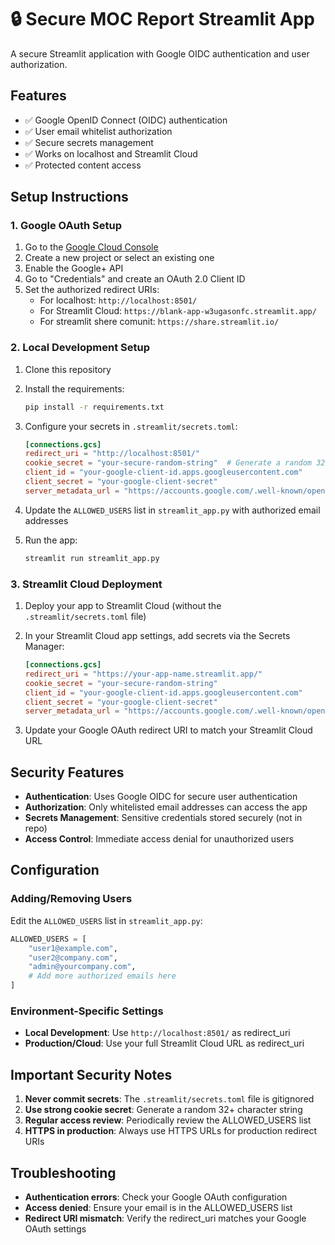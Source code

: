 # 🔒 Secure MOC Report Streamlit App

A secure Streamlit application with Google OIDC authentication and user authorization.

## Features

- ✅ Google OpenID Connect (OIDC) authentication
- ✅ User email whitelist authorization
- ✅ Secure secrets management
- ✅ Works on localhost and Streamlit Cloud
- ✅ Protected content access

## Setup Instructions

### 1. Google OAuth Setup

1. Go to the [Google Cloud Console](https://console.cloud.google.com/)
2. Create a new project or select an existing one
3. Enable the Google+ API
4. Go to "Credentials" and create an OAuth 2.0 Client ID
5. Set the authorized redirect URIs:
   - For localhost: `http://localhost:8501/`
   - For Streamlit Cloud: `https://blank-app-w3ugasonfc.streamlit.app/`
   - For streamlit shere comunit: `https://share.streamlit.io/`

### 2. Local Development Setup

1. Clone this repository
2. Install the requirements:

   ```bash
   pip install -r requirements.txt
   ```

3. Configure your secrets in `.streamlit/secrets.toml`:

   ```toml
   [connections.gcs]
   redirect_uri = "http://localhost:8501/"
   cookie_secret = "your-secure-random-string"  # Generate a random 32+ character string
   client_id = "your-google-client-id.apps.googleusercontent.com"
   client_secret = "your-google-client-secret"
   server_metadata_url = "https://accounts.google.com/.well-known/openid_configuration"
   ```

4. Update the `ALLOWED_USERS` list in `streamlit_app.py` with authorized email addresses

5. Run the app:
   ```bash
   streamlit run streamlit_app.py
   ```

### 3. Streamlit Cloud Deployment

1. Deploy your app to Streamlit Cloud (without the `.streamlit/secrets.toml` file)

2. In your Streamlit Cloud app settings, add secrets via the Secrets Manager:

   ```toml
   [connections.gcs]
   redirect_uri = "https://your-app-name.streamlit.app/"
   cookie_secret = "your-secure-random-string"
   client_id = "your-google-client-id.apps.googleusercontent.com"
   client_secret = "your-google-client-secret"
   server_metadata_url = "https://accounts.google.com/.well-known/openid_configuration"
   ```

3. Update your Google OAuth redirect URI to match your Streamlit Cloud URL

## Security Features

- **Authentication**: Uses Google OIDC for secure user authentication
- **Authorization**: Only whitelisted email addresses can access the app
- **Secrets Management**: Sensitive credentials stored securely (not in repo)
- **Access Control**: Immediate access denial for unauthorized users

## Configuration

### Adding/Removing Users

Edit the `ALLOWED_USERS` list in `streamlit_app.py`:

```python
ALLOWED_USERS = [
    "user1@example.com",
    "user2@company.com",
    "admin@yourcompany.com",
    # Add more authorized emails here
]
```

### Environment-Specific Settings

- **Local Development**: Use `http://localhost:8501/` as redirect_uri
- **Production/Cloud**: Use your full Streamlit Cloud URL as redirect_uri

## Important Security Notes

1. **Never commit secrets**: The `.streamlit/secrets.toml` file is gitignored
2. **Use strong cookie secret**: Generate a random 32+ character string
3. **Regular access review**: Periodically review the ALLOWED_USERS list
4. **HTTPS in production**: Always use HTTPS URLs for production redirect URIs

## Troubleshooting

- **Authentication errors**: Check your Google OAuth configuration
- **Access denied**: Ensure your email is in the ALLOWED_USERS list
- **Redirect URI mismatch**: Verify the redirect_uri matches your Google OAuth settings
